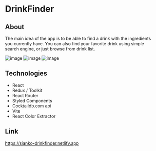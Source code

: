 # DrinkFinder
## About
The main idea of the app is to be able to find a drink with the ingredients you currently have.
You can also find your favorite drink using simple search engine, or just browse from drink list.

![image](https://user-images.githubusercontent.com/49536631/213759749-1065492e-f61a-4f24-a0dd-3c76a9ee8e55.png)
![image](https://user-images.githubusercontent.com/49536631/213759924-c38fb1cb-f410-4be5-bd0d-a57a1b4246f3.png)
![image](https://user-images.githubusercontent.com/49536631/213760292-3c330eec-219e-4f69-a045-4edabb9292f9.png)



## Technologies 
- React
- Redux / Toolkit
- React Router
- Styled Components
- Cocktaildb.com api
- Vite
- React Color Extractor


## Link
<a href="https://drink-finder-delta.vercel.app">https://sianko-drinkfinder.netlify.app</a>


